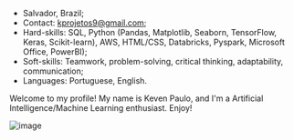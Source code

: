 - Salvador, Brazil;
- Contact: kprojetos9@gmail.com;
- Hard-skills: SQL, Python (Pandas, Matplotlib, Seaborn, TensorFlow, Keras, Scikit-learn), AWS, HTML/CSS, Databricks, Pyspark, Microsoft Office, PowerBI);
- Soft-skills: Teamwork, problem-solving, critical thinking, adaptability, communication;
- Languages: Portuguese, English.

Welcome to my profile! My name is Keven Paulo, and I'm a Artificial Intelligence/Machine Learning enthusiast. Enjoy!






![image](https://github.com/user-attachments/assets/348bb424-29a3-40a2-bf79-32fc6289d934)


